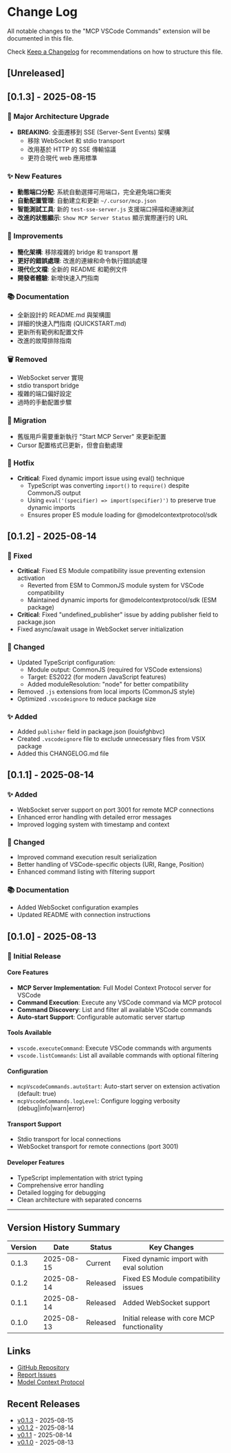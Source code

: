 # Change Log

All notable changes to the "MCP VSCode Commands" extension will be documented in this file.

Check [Keep a Changelog](http://keepachangelog.com/) for recommendations on how to structure this file.

## [Unreleased]

## [0.1.3] - 2025-08-15

### 🚀 Major Architecture Upgrade
- **BREAKING**: 全面遷移到 SSE (Server-Sent Events) 架構
  - 移除 WebSocket 和 stdio transport
  - 改用基於 HTTP 的 SSE 傳輸協議
  - 更符合現代 web 應用標準

### ✨ New Features
- **動態端口分配**: 系統自動選擇可用端口，完全避免端口衝突
- **自動配置管理**: 自動建立和更新 `~/.cursor/mcp.json`
- **智能測試工具**: 新的 `test-sse-server.js` 支援端口掃描和連線測試
- **改進的狀態顯示**: `Show MCP Server Status` 顯示實際運行的 URL

### 🔧 Improvements
- **簡化架構**: 移除複雜的 bridge 和 transport 層
- **更好的錯誤處理**: 改進的連線和命令執行錯誤處理
- **現代化文檔**: 全新的 README 和範例文件
- **開發者體驗**: 新增快速入門指南

### 📚 Documentation
- 全新設計的 README.md 與架構圖
- 詳細的快速入門指南 (QUICKSTART.md)
- 更新所有範例和配置文件
- 改進的故障排除指南

### 🗑️ Removed
- WebSocket server 實現
- stdio transport bridge
- 複雜的端口偏好設定
- 過時的手動配置步驟

### 🔄 Migration
- 舊版用戶需要重新執行 "Start MCP Server" 來更新配置
- Cursor 配置格式已更新，但會自動處理

### 🐛 Hotfix
- **Critical**: Fixed dynamic import issue using eval() technique
  - TypeScript was converting `import()` to `require()` despite CommonJS output
  - Using `eval('(specifier) => import(specifier)')` to preserve true dynamic imports
  - Ensures proper ES module loading for @modelcontextprotocol/sdk

## [0.1.2] - 2025-08-14

### 🐛 Fixed
- **Critical**: Fixed ES Module compatibility issue preventing extension activation
  - Reverted from ESM to CommonJS module system for VSCode compatibility
  - Maintained dynamic imports for @modelcontextprotocol/sdk (ESM package)
- **Critical**: Fixed "undefined_publisher" issue by adding publisher field to package.json
- Fixed async/await usage in WebSocket server initialization

### 🔧 Changed
- Updated TypeScript configuration:
  - Module output: CommonJS (required for VSCode extensions)
  - Target: ES2022 (for modern JavaScript features)
  - Added moduleResolution: "node" for better compatibility
- Removed `.js` extensions from local imports (CommonJS style)
- Optimized `.vscodeignore` to reduce package size

### ✨ Added
- Added `publisher` field in package.json (louisfghbvc)
- Created `.vscodeignore` file to exclude unnecessary files from VSIX package
- Added this CHANGELOG.md file

## [0.1.1] - 2025-08-14

### ✨ Added
- WebSocket server support on port 3001 for remote MCP connections
- Enhanced error handling with detailed error messages
- Improved logging system with timestamp and context

### 🔧 Changed
- Improved command execution result serialization
- Better handling of VSCode-specific objects (URI, Range, Position)
- Enhanced command listing with filtering support

### 📚 Documentation
- Added WebSocket configuration examples
- Updated README with connection instructions

## [0.1.0] - 2025-08-13

### 🎉 Initial Release

#### Core Features
- **MCP Server Implementation**: Full Model Context Protocol server for VSCode
- **Command Execution**: Execute any VSCode command via MCP protocol
- **Command Discovery**: List and filter all available VSCode commands
- **Auto-start Support**: Configurable automatic server startup

#### Tools Available
- `vscode.executeCommand`: Execute VSCode commands with arguments
- `vscode.listCommands`: List all available commands with optional filtering

#### Configuration
- `mcpVscodeCommands.autoStart`: Auto-start server on extension activation (default: true)
- `mcpVscodeCommands.logLevel`: Configure logging verbosity (debug|info|warn|error)

#### Transport Support
- Stdio transport for local connections
- WebSocket transport for remote connections (port 3001)

#### Developer Features
- TypeScript implementation with strict typing
- Comprehensive error handling
- Detailed logging for debugging
- Clean architecture with separated concerns

---

## Version History Summary

| Version | Date | Status | Key Changes |
|---------|------|--------|-------------|
| 0.1.3 | 2025-08-15 | Current | Fixed dynamic import with eval solution |
| 0.1.2 | 2025-08-14 | Released | Fixed ES Module compatibility issues |
| 0.1.1 | 2025-08-14 | Released | Added WebSocket support |
| 0.1.0 | 2025-08-13 | Released | Initial release with core MCP functionality |

## Links
- [GitHub Repository](https://github.com/louisfghbvc/mcp-vscode-commands)
- [Report Issues](https://github.com/louisfghbvc/mcp-vscode-commands/issues)
- [Model Context Protocol](https://modelcontextprotocol.io/)

## Recent Releases
- [v0.1.3](https://github.com/louisfghbvc/mcp-vscode-commands/releases/tag/v0.1.3) - 2025-08-15
- [v0.1.2](https://github.com/louisfghbvc/mcp-vscode-commands/releases/tag/v0.1.2) - 2025-08-14
- [v0.1.1](https://github.com/louisfghbvc/mcp-vscode-commands/releases/tag/v0.1.1) - 2025-08-14
- [v0.1.0](https://github.com/louisfghbvc/mcp-vscode-commands/releases/tag/v0.1.0) - 2025-08-13
